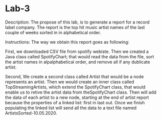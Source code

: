 # Lab-3
Description: The propose of this lab, is to generate a report for a record label company. The report is the top hit music artist names of the last couple of weeks sorted in in alphabetical order.

Instructions: The way we obtain this report goes as following:

First, we downloaded CSV file from spotify webiste. Then we created a Java class called SpotifyChart; that would read the data from the file, sort the artist names in alpalphabetical order, and remove all if any dublicate artist.

Second, We create a second class called Artist that would be a node represents an artist. Then we would create an inner class called TopStreamingArtists, which 
extend the SpotifyChart class, that would enable us to retive the artist data from theSpotifyChart class. Then will add the data of each artist to a new node, starting at the end of artist report because the properties of a linked list: first in last out. Once we finish populating the linked list will send all the data to 
a text file named ArtistsSorted-10.05.2020. 


